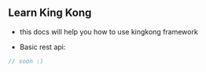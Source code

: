 ## Learn King Kong 

- this docs will help you how to use kingkong framework

- Basic rest api:
```cpp
// soon :)
```